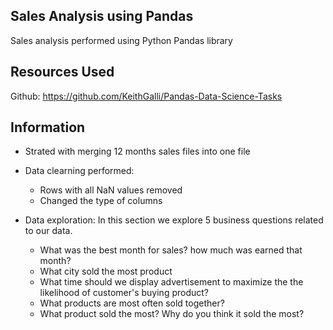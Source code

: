 ## Sales Analysis using Pandas
Sales analysis performed using Python Pandas library

## Resources Used
Github: https://github.com/KeithGalli/Pandas-Data-Science-Tasks

## Information

* Strated with merging 12 months sales files into one file
* Data clearning performed:
    - Rows with all NaN values removed
    - Changed the type of columns
    
* Data exploration:
In this section we explore 5 business questions related to our data.
    - What was the best month for sales? how much was earned that month?
    - What city sold the most product
    - What time should we display advertisement to maximize the the likelihood of customer's buying product?
    - What products are most often sold together?
    - What product sold the most? Why do you think it sold the most?

